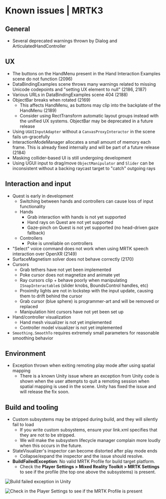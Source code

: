 # Known issues | MRTK3

## General

- Several deprecated warnings thrown by Dialog and ArticulatedHandController

## UX

- The buttons on the HandMenu present in the Hand Interaction Examples scene do not function (2096)
- DataBindingExamples scene throws many warnings related to missing Unicode codepoints and "setting UX element to null" (2186, 2187)
- Various URLs in DataBindingExamples scene 404 (2188)
- ObjectBar breaks when rotated (2169)
    - This affects HandMenu, as buttons may clip into the backplate of the HandMenu (2189)
    - Consider using RectTransform automatic layout groups instead with the unified UX systems. ObjectBar may be deprecated in a future release
- Using `UGUIInputAdapter` without a `CanvasProxyInteractor` in the scene fails un-gracefully
- InteractionModeManager allocates a small amount of memory each frame. This is already fixed internally and will be part of a future release (2184)
- Masking collider-based UI is still undergoing development
- Using UGUI input to drag/move `ObjectManipulator` and `Slider` can be inconsistent without a backing raycast target to "catch" outgoing rays

## Interaction and input

- Quest is early in development
    - Switching between hands and controllers can cause loss of input functionality
    - Hands
        - Grab interaction with hands is not yet supported
        - Hand rays on Quest are not yet supported
        - Gaze-pinch on Quest is not yet supported (no head-driven gaze fallback)
    - Controllers
        - Poke is unreliable on controllers
- "Select" voice command does not work when using MRTK speech interaction over OpenXR (2149)
- SurfaceMagnetism solver does not behave correctly (2170)
- Cursors
    - Grab tethers have not yet been implemented
    - Poke cursor does not magnetize and animate yet
    - Ray cursors clip + behave poorly when manipulating `ISnapInteractable`s (slider knobs, BoundsControl handles, etc)
    - Proximity lights are not in lockstep with the input update, causing them to drift behind the cursor
    - Grab cursor (blue sphere) is programmer-art and will be removed or replaced
    - Manipulation hint cursors have not yet been set up
- Hand/controller visualization
    - Hand mesh visualizer is not yet implemented
    - Controller model visualizer is not yet implemented
- `Smoothing.SmoothTo` requires extremely small parameters for reasonable smoothing behavior

## Environment
- Exception thrown when exiting remoting play mode after using spatial mapping
    - There is a known Unity issue where an exception from Unity code is shown when the user attempts to quit a remoting session when spatial mapping is used in the scene. Unity has fixed the issue and will release the fix soon.

## Build and tooling
- Custom subsystems may be stripped during build, and they will silently fail to load
    - If you write custom subsystems, ensure your link.xml specifies that they are not to be stripped.
    - We will make the subsystem lifecycle manager complain more loudly when this occurs in the future.
- StateVisualizer's inspector can become distorted after play mode ends
    - Collapse/expand the inspector and the issue should resolve.
- **BuildFailedException**: No valid MRTK Profile for build target platform.
    - Check the **Player Settings > Mixed Reality Toolkit > MRTK Settings** to see if the profile (the top one above the subsystems) is present.

![Build failed exception in Unity](.images/build-failed-exception.png)

![Check in the Player Settings to see if the MRTK Profile is present](.images\mrtk-profile.png)
